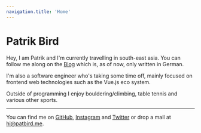 ```yaml
---
navigation.title: 'Home'
---
```

# Patrik Bird
Hey, I am Patrik and I'm currently travelling in south-east asia. You can follow me along on the [Blog](/blog) which is, 
as of now, only written in German.

I'm also a software engineer who's taking some time off, mainly focused on frontend web technologies such as the Vue.js eco system.

Outside of programming I enjoy bouldering/climbing, table tennis and various other sports.

---

You can find me on [GitHub](https://github.com/PatrikBird), [Instagram](https://www.instagram.com/patbirdo/) and [Twitter](https://twitter.com/PatBirdMe) or drop a mail at hi@patbird.me.
